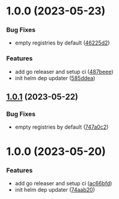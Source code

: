 # 1.0.0 (2023-05-23)


### Bug Fixes

* empty registries by default ([46225d2](https://github.com/signavio/k8s-helm-dep-updater/commit/46225d228b7b5c459866a0631f9bc6e8d8af3e81))


### Features

* add go releaser and setup ci ([487beee](https://github.com/signavio/k8s-helm-dep-updater/commit/487beee048c9b03d3ee20e846a66b10538b4feda))
* init helm dep updater ([585ddea](https://github.com/signavio/k8s-helm-dep-updater/commit/585ddeab088979adebe73fa6bc5a46c0e1ccfcae))

## [1.0.1](https://github.com/signavio/k8s-helm-dep-updater/compare/v1.0.0...v1.0.1) (2023-05-22)


### Bug Fixes

* empty registries by default ([747a0c2](https://github.com/signavio/k8s-helm-dep-updater/commit/747a0c29a8c1c3e812023672f6df7e539a95e09a))

# 1.0.0 (2023-05-20)

### Features

* add go releaser and setup ci ([ac66bfd](https://github.com/signavio/k8s-helm-dep-updater/commit/ac66bfdf173d9de5695b30775f69a0c8394d18d0))
* init helm dep updater ([74aab20](https://github.com/signavio/k8s-helm-dep-updater/commit/74aab207fa94ff3db676689671f71ab39bca0356))
